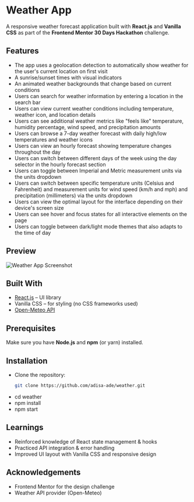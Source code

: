 # Weather App

A responsive weather forecast application built with **React.js** and **Vanilla CSS** as part of the **Frontend Mentor 30 Days Hackathon** challenge.


## Features

- The app uses a geolocation detection to automatically show weather for the user's current location on first visit
- A sunrise/sunset times with visual indicators
- An animated weather backgrounds that change based on current conditions
- Users can search for weather information by entering a location in the search bar
- Users can view current weather conditions including temperature, weather icon, and location details
- Users can see additional weather metrics like "feels like" temperature, humidity percentage, wind speed, and precipitation amounts
- Users can browse a 7-day weather forecast with daily high/low temperatures and weather icons
- Users can view an hourly forecast showing temperature changes throughout the day
- Users can switch between different days of the week using the day selector in the hourly forecast section
- Users can toggle between Imperial and Metric measurement units via the units dropdown
- Users can switch between specific temperature units (Celsius and Fahrenheit) and measurement units for wind speed (km/h and mph) and precipitation (millimeters) via the units dropdown
- Users can view the optimal layout for the interface depending on their device's screen size
- Users can see hover and focus states for all interactive elements on the page
- Users can toggle between dark/light mode themes that also adapts to the time of day



## Preview

![Weather App Screenshot](./screenshot.png)



## Built With

- [React.js](https://reactjs.org/) – UI library  
- Vanilla CSS – for styling (no CSS frameworks used)  
- [Open-Meteo API](https://open-meteo.com/) 



## Prerequisites
Make sure you have **Node.js** and **npm** (or yarn) installed.  



## Installation
- Clone the repository:
   ```bash
   git clone https://github.com/adisa-ade/weather.git
- cd weather
- npm install
- npm start



## Learnings
- Reinforced knowledge of React state management & hooks
- Practiced API integration & error handling
- Improved UI layout with Vanilla CSS and responsive design



## Acknowledgements
- Frontend Mentor for the design challenge
- Weather API provider (Open-Meteo)